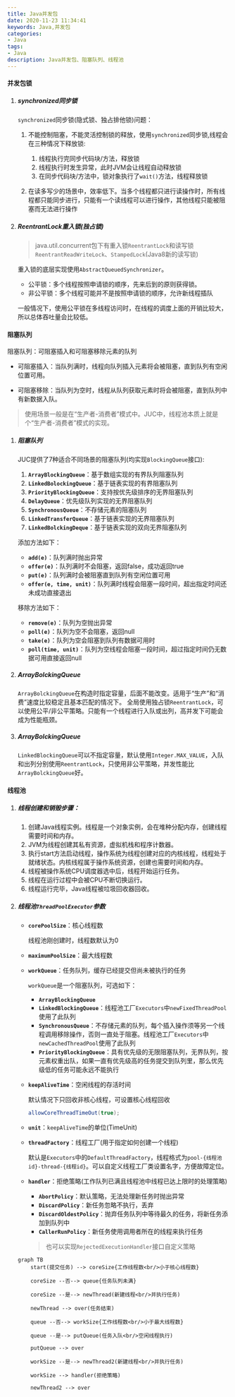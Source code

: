 ```yaml
---
title: Java并发包
date: 2020-11-23 11:34:41
keywords: Java,并发包
categories: 
- Java
tags:
- Java
description: Java并发包、阻塞队列、线程池
---
```

#### 并发包锁

1. ##### synchronized同步锁

    `synchronized`同步锁(隐式锁、独占排他锁)问题：

    1. 不能控制阻塞，不能灵活控制锁的释放，使用`synchronized`同步锁,线程会在三种情况下释放锁:

        1. 线程执行完同步代码块/方法，释放锁
        2. 线程执行时发生异常，此时JVM会让线程自动释放锁
        3. 在同步代码块/方法中，锁对象执行了`wait()`方法，线程释放锁

    2. 在读多写少的场景中，效率低下。当多个线程都只进行读操作时，所有线程都只能同步进行，只能有一个读线程可以进行操作，其他线程只能被阻塞而无法进行操作

2. ##### ReentrantLock重入锁(独占锁)

    > java.util.concurrent包下有重入锁`ReentrantLock`和读写锁`ReentrantReadWriteLock`、`StampedLock`(Java8新的读写锁)

    重入锁的底层实现使用`AbstractQueuedSynchronizer`。
    - 公平锁：多个线程按照申请锁的顺序，先来后到的原则获得锁。
    - 非公平锁：多个线程可能并不是按照申请锁的顺序，允许新线程插队
  
    一般情况下，使用公平锁在多线程访问时，在线程的调度上面的开销比较大，所以总体吞吐量会比较低。

#### 阻塞队列

阻塞队列：可阻塞插入和可阻塞移除元素的队列

- 可阻塞插入：当队列满时，线程向队列插入元素将会被阻塞，直到队列有空闲位置可用。

- 可阻塞移除：当队列为空时，线程从队列获取元素时将会被阻塞，直到队列中有新数据入队。

> 使用场景一般是在“生产者-消费者”模式中。JUC中，线程池本质上就是个“生产者-消费者”模式的实现。

1. ##### 阻塞队列
    JUC提供了7种适合不同场景的阻塞队列(均实现`BlockingQueue`接口):

    1. **`ArrayBlockingQueue`**：基于数组实现的有界队列阻塞队列
    2. **`LinkedBolockingQueue`**：基于链表实现的有界阻塞队列
    3. **`PriorityBlockingQueue`**：支持按优先级排序的无界阻塞队列
    4. **`DelayQueue`**：优先级队列实现的无界阻塞队列
    5. **`SynchronousQueue`**：不存储元素的阻塞队列
    6. **`LinkedTransferQueue`**：基于链表实现的无界阻塞队列
    7. **`LinkedBolckingDeque`**：基于链表实现的双向无界阻塞队列

    添加方法如下：
    - **`add(e)`**：队列满时抛出异常
    - **`offer(e)`**：队列满时不会阻塞，返回false，成功返回true
    - **`put(e)`**：队列满时会被阻塞直到队列有空闲位置可用
    - **`offer(e, time, unit)`**：队列满时线程会阻塞一段时间，超出指定时间还未成功直接退出
    
    移除方法如下：
    - **`remove(e)`**：队列为空抛出异常
    - **`poll(e)`**：队列为空不会阻塞，返回null
    - **`take(e)`**：队列为空会阻塞到队列有数据可用时
    - **`poll(time, unit)`**：队列为空线程会阻塞一段时间，超过指定时间仍无数据可用直接返回null

2. ##### ArrayBolckingQueue

    `ArrayBolckingQueue`在构造时指定容量，后面不能改变。适用于“生产”和“消费”速度比较稳定且基本匹配的情况下。
    全局使用独占锁`ReentrantLock`，可以使用公平/非公平策略。只能有一个线程进行入队或出列，高并发下可能会成为性能瓶颈。

3. ##### ArrayBolckingQueue

    `LinkedBlockingQueue`可以不指定容量，默认使用`Integer.MAX_VALUE`，入队和出列分别使用`ReentrantLock`，只使用非公平策略，并发性能比`ArrayBolckingQueue`好。

#### 线程池

1. ##### 线程创建和销毁步骤：

    1. 创建Java线程实例。线程是一个对象实例，会在堆种分配内存，创建线程需要时间和内存。
    2. JVM为线程创建其私有资源，虚拟机栈和程序计数器。
    3. 执行start方法启动线程，操作系统为线程创建对应的内核线程，线程处于就绪状态。内核线程属于操作系统资源，创建也需要时间和内存。
    4. 线程被操作系统CPU调度器选中后，线程开始运行任务。
    5. 线程在运行过程中会被CPU不断切换运行。
    6. 线程运行完毕，Java线程被垃圾回收器回收。

2. ##### 线程池`ThreadPoolExecutor`参数

    - **`corePoolSize`**：核心线程数

        线程池刚创建时，线程数默认为0

    - **`maximumPoolSize`**：最大线程数
    - **`workQueue`**：任务队列，缓存已经提交但尚未被执行的任务
        
        `workQueue`是一个阻塞队列，可选如下：
        - **`ArrayBlockingQueue`**
        - **`LinkedBlockingQueue`**：线程池工厂`Executors`中`newFixedThreadPool`使用了此队列
        - **`SynchronousQueue`**：不存储元素的队列，每个插入操作须等另一个线程调用移除操作，否则一直处于阻塞。线程池工厂`Executors`中`newCachedThreadPool`使用了此队列
        - **`PriorityBlockingQueue`**：具有优先级的无限阻塞队列，无界队列，按元素权重出队，如果一直有优先级高的任务提交到队列里，那么优先级低的任务可能永远不能执行
   
    - **`keepAliveTime`**：空闲线程的存活时间

        默认情况下只回收非核心线程，可设置核心线程回收
        ```java
        allowCoreThreadTimeOut(true);
        ```

    - **`unit`**：`keepAliveTime`的单位(TimeUnit)
    - **`threadFactory`**：线程工厂(用于指定如何创建一个线程)
       
        默认是`Executors`中的`DefaultThreadFactory`，线程格式为`pool-{线程池id}-thread-{线程id}`。可以自定义线程工厂类设置名字，方便故障定位。

    - **`handler`**：拒绝策略(工作队列已满且线程池中线程已达上限时的处理策略)

        - **`AbortPolicy`**：默认策略，无法处理新任务时抛出异常
        - **`DiscardPolicy`**：新任务忽略不执行，丢弃
        - **`DiscardOldestPolicy`**：抛弃任务队列中等待最久的任务，将新任务添加到队列中
        - **`CallerRunPolicy`**：新任务使用调用者所在的线程来执行任务
  
        > 也可以实现`RejectedExecutionHandler`接口自定义策略

    ```mermaid
    graph TB
        start(提交任务) --> coreSize{工作线程数<br/>小于核心线程数}

        coreSize --否--> queue{任务队列未满}

        coreSize --是--> newThread(新建线程<br/>并执行任务)

        newThread --> over(任务结束)

        queue --否--> workSize{工作线程数<br/>小于最大线程数}

        queue --是--> putQueue(任务入队<br/>空闲线程执行)

        putQueue --> over

        workSize --是--> newThread2(新建线程<br/>并执行任务)

        workSize --> handler(拒绝策略)

        newThread2 --> over

    ```